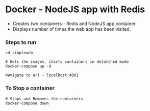 # Docker - NodeJS app with Redis

<ul>
    <li>
        Creates two containers - Redis and NodeJS app container
    </li>
    <li>
        Displays number of times the web app has been visited.
    </li>
</ul>

### Steps to run
```
cd simpleweb

# Gets the images, starts containers in detatched mode
docker-compose up -d 

Navigate to url - localhost:4001
```
### To Stop a container
```
# Stops and Removes the containers
docker-compose down
```